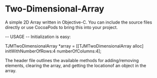 Two-Dimensional-Array
=====================

A simple 2D Array written in Objective-C. You can include the source files directly or use CocoaPods to bring this into your project.

-- USAGE --
Initialization is easy:

TJMTwoDimensionalArray *array = [[TJMTwoDimensionalArray alloc] initWithNumberOfRows:4 numberOfColumns:4];

The header file outlines the available methods for adding/removing elements, clearing the array, and getting the locationof an object in the array.
